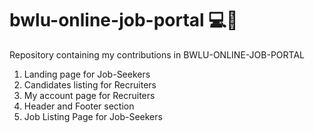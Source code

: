 # bwlu-online-job-portal 💻🚀
Repository containing my contributions in BWLU-ONLINE-JOB-PORTAL

1. Landing page for Job-Seekers
2. Candidates listing for Recruiters
3. My account page for Recruiters
4. Header and Footer section
5. Job Listing Page for Job-Seekers

